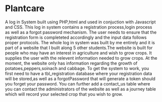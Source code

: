 # Plantcare
A log in System built using PHP,html and used in conjuction with Javascript and CSS. This log in system contains a registration process,login process as well as a forgot password mechanism. The user needs to ensure that the registration form is completeted accordingly and the input data follows proper protocols. The whole log in system was built by me entirely and it is part of a website that I built along 5 other students.The website is built for people who may have an interest in agriculture and wish to grow crops. It supplies the user with the relevent information needed to grow crops. At the moment, the website only has information regarding the growth of potatoes,peppers,soinach and cabbage. To get the system to work, you first need to have a tbl_registration database where your registration data will be stored,as well as a forgotPassword that will generate a token should you forget your password. You can further add a contact_us table where you can contact the administrators of the website as well as a journey table which will record your selected crop that you wish to grow.
